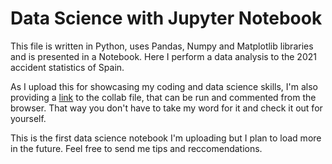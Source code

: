 # Data Science with Jupyter Notebook

This file is written in Python, uses Pandas, Numpy and Matplotlib libraries and is presented in a Notebook. Here I perform a data analysis to the 2021 accident statistics of Spain.

As I upload this for showcasing my coding and data science skills, I'm also providing a [link](https://drive.google.com/file/d/1HcWkuOq667irmGc3QWyhuaE5naS3cS2T/view?usp=sharing) to the collab file, that can be run and commented from the browser. That way you don't have to take my word for it and check it out for yourself.

This is the first data science notebook I'm uploading but I plan to load more in the future. Feel free to send me tips and reccomendations.
